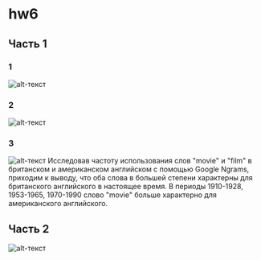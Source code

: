 # hw6
## Часть 1
### 1
![alt-текст](https://pp.userapi.com/c846122/v846122613/1e0c9/o6acLkBdOUc.jpg "Необязательный титул")
### 2
![alt-текст](https://pp.userapi.com/c830709/v830709469/c1363/ZTTuB0ejH5c.jpg "Необязательный титул")
### 3
![alt-текст](https://pp.userapi.com/c846016/v846016469/1eda6/py0oda-IpjU.jpg "Необязательный титул")
Исследовав частоту использования слов "movie" и "film" в британском и американском английском с помощью Google Ngrams, приходим к выводу, что оба слова в большей степени характерны для британского английского в настоящее время. В периоды 1910-1928, 1953-1965, 1970-1990 слово "movie" больше характерно для американского английского.
## Часть 2
![alt-текст](https://pp.userapi.com/c834301/v834301469/10a201/SZpzXP8Qvpo.jpg "Необязательный титул")
